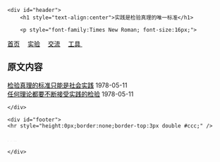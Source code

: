 
<div id="pagewrap">
 
	<div id="header">
		<h1 style="text-align:center">实践是检验真理的唯一标准</h1>
		
		<p style="font-family:Times New Roman; font-size:16px;">
<a style=" color: #000;" href="#" >首页</a>&emsp;
<a style=" color: #000;" href="#" >实验</a>&emsp;
<a style=" color: #000;" href="#" >交流</a>&emsp;
<a style=" color: #000;" href="#" >工具 </a>&emsp;
</p>
 <!-- 内容 -->
	<div id="content">
<!-- 标题 -->
		<h2 style="font-family:Times New Roman; font-size:20px;">原文内容</h2>
<!-- 目录 -->
  <tr>
    <td>
    <a style=" color: #000;" href="#" >
    检验真理的标准只能是社会实践</a></td>
    <td align="right">
   <time>1978-05-11</time>
   </td>
</tr>
	<br>	
  <tr>
    <td>
    <a style=" color: #000;" href="#" >
    任何理论都要不断接受实践的检验</a></td>
    <td align="right">
   <time>1978-05-11</time>
   </td>
</tr>

	</div>
<!-- 底部 -->	
	<div id="footer">
	<hr style="height:0px;border:none;border-top:3px double #ccc;" /> 

<a style="text-decoration: none; color: #ccc;font-size:1px; " href="#" title="注释">©2021</a>
<a style="text-decoration: none; color: #ccc;font-size:1px; " href="#">lamorn.</a>
<a style="text-decoration: none; color: #ccc;font-size:1px; " href="#" title="注释">Blog README.</a>

	</div>
 
</div>

